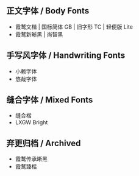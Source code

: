 ## 正文字体 / Body Fonts
- 霞鹜文楷 | 国标简体 GB | 旧字形 TC | 轻便版 Lite
- 霞鹜新晰黑 | 尚智黑
## 手写风字体 / Handwriting Fonts
- 小赖字体
- 悠哉字体
## 缝合字体 / Mixed Fonts
- 缝合楷
- LXGW Bright
## 弃更归档 / Archived
- 霞鹜传承晰黑
- 霞鹜臻楷
